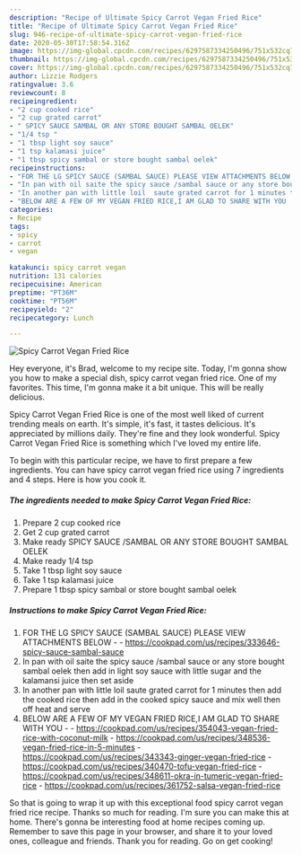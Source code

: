 ```yaml
---
description: "Recipe of Ultimate Spicy Carrot Vegan Fried Rice"
title: "Recipe of Ultimate Spicy Carrot Vegan Fried Rice"
slug: 946-recipe-of-ultimate-spicy-carrot-vegan-fried-rice
date: 2020-05-30T17:58:54.316Z
image: https://img-global.cpcdn.com/recipes/6297587334250496/751x532cq70/spicy-carrot-vegan-fried-rice-recipe-main-photo.jpg
thumbnail: https://img-global.cpcdn.com/recipes/6297587334250496/751x532cq70/spicy-carrot-vegan-fried-rice-recipe-main-photo.jpg
cover: https://img-global.cpcdn.com/recipes/6297587334250496/751x532cq70/spicy-carrot-vegan-fried-rice-recipe-main-photo.jpg
author: Lizzie Rodgers
ratingvalue: 3.6
reviewcount: 8
recipeingredient:
- "2 cup cooked rice"
- "2 cup grated carrot"
- " SPICY SAUCE SAMBAL OR ANY STORE BOUGHT SAMBAL OELEK"
- "1/4 tsp "
- "1 tbsp light soy sauce"
- "1 tsp kalamasi juice"
- "1 tbsp spicy sambal or store bought sambal oelek"
recipeinstructions:
- "FOR THE LG SPICY SAUCE (SAMBAL SAUCE) PLEASE VIEW ATTACHMENTS BELOW  https://cookpad.com/us/recipes/333646-spicy-sauce-sambal-sauce"
- "In pan with oil saite the spicy sauce /sambal sauce or any store bought sambal oelek then add in light soy sauce with little sugar and the kalamansi juice then set aside"
- "In another pan with little loil  saute grated carrot for 1 minutes then add the cooked rice then add in the cooked  spicy sauce and mix well then off heat and serve"
- "BELOW ARE A FEW OF MY VEGAN FRIED RICE,I AM GLAD TO SHARE WITH YOU  https://cookpad.com/us/recipes/354043-vegan-fried-rice-with-coconut-milk https://cookpad.com/us/recipes/348536-vegan-fried-rice-in-5-minutes https://cookpad.com/us/recipes/343343-ginger-vegan-fried-rice https://cookpad.com/us/recipes/340470-tofu-vegan-fried-rice https://cookpad.com/us/recipes/348611-okra-in-tumeric-vegan-fried-rice https://cookpad.com/us/recipes/361752-salsa-vegan-fried-rice"
categories:
- Recipe
tags:
- spicy
- carrot
- vegan

katakunci: spicy carrot vegan 
nutrition: 131 calories
recipecuisine: American
preptime: "PT36M"
cooktime: "PT56M"
recipeyield: "2"
recipecategory: Lunch

---
```



![Spicy Carrot Vegan Fried Rice](https://img-global.cpcdn.com/recipes/6297587334250496/751x532cq70/spicy-carrot-vegan-fried-rice-recipe-main-photo.jpg)

Hey everyone, it's Brad, welcome to my recipe site. Today, I'm gonna show you how to make a special dish, spicy carrot vegan fried rice. One of my favorites. This time, I'm gonna make it a bit unique. This will be really delicious.

Spicy Carrot Vegan Fried Rice is one of the most well liked of current trending meals on earth. It's simple, it's fast, it tastes delicious. It's appreciated by millions daily. They're fine and they look wonderful. Spicy Carrot Vegan Fried Rice is something which I've loved my entire life.




To begin with this particular recipe, we have to first prepare a few ingredients. You can have spicy carrot vegan fried rice using 7 ingredients and 4 steps. Here is how you cook it.

<!--inarticleads1-->

##### The ingredients needed to make Spicy Carrot Vegan Fried Rice:

1. Prepare 2 cup cooked rice
1. Get 2 cup grated carrot
1. Make ready  SPICY SAUCE /SAMBAL OR ANY STORE BOUGHT SAMBAL OELEK
1. Make ready 1/4 tsp 
1. Take 1 tbsp light soy sauce
1. Take 1 tsp kalamasi juice
1. Prepare 1 tbsp spicy sambal or store bought sambal oelek




<!--inarticleads2-->

##### Instructions to make Spicy Carrot Vegan Fried Rice:

1. FOR THE LG SPICY SAUCE (SAMBAL SAUCE) PLEASE VIEW ATTACHMENTS BELOW -  - https://cookpad.com/us/recipes/333646-spicy-sauce-sambal-sauce
1. In pan with oil saite the spicy sauce /sambal sauce or any store bought sambal oelek then add in light soy sauce with little sugar and the kalamansi juice then set aside
1. In another pan with little loil  saute grated carrot for 1 minutes then add the cooked rice then add in the cooked  spicy sauce and mix well then off heat and serve
1. BELOW ARE A FEW OF MY VEGAN FRIED RICE,I AM GLAD TO SHARE WITH YOU -  - https://cookpad.com/us/recipes/354043-vegan-fried-rice-with-coconut-milk - https://cookpad.com/us/recipes/348536-vegan-fried-rice-in-5-minutes - https://cookpad.com/us/recipes/343343-ginger-vegan-fried-rice - https://cookpad.com/us/recipes/340470-tofu-vegan-fried-rice - https://cookpad.com/us/recipes/348611-okra-in-tumeric-vegan-fried-rice - https://cookpad.com/us/recipes/361752-salsa-vegan-fried-rice




So that is going to wrap it up with this exceptional food spicy carrot vegan fried rice recipe. Thanks so much for reading. I'm sure you can make this at home. There's gonna be interesting food at home recipes coming up. Remember to save this page in your browser, and share it to your loved ones, colleague and friends. Thank you for reading. Go on get cooking!
